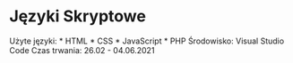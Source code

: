 # Języki Skryptowe
Użyte języki: 
	* HTML
	* CSS
	* JavaScript
	* PHP
Środowisko: Visual Studio Code
Czas trwania: 26.02 - 04.06.2021  
